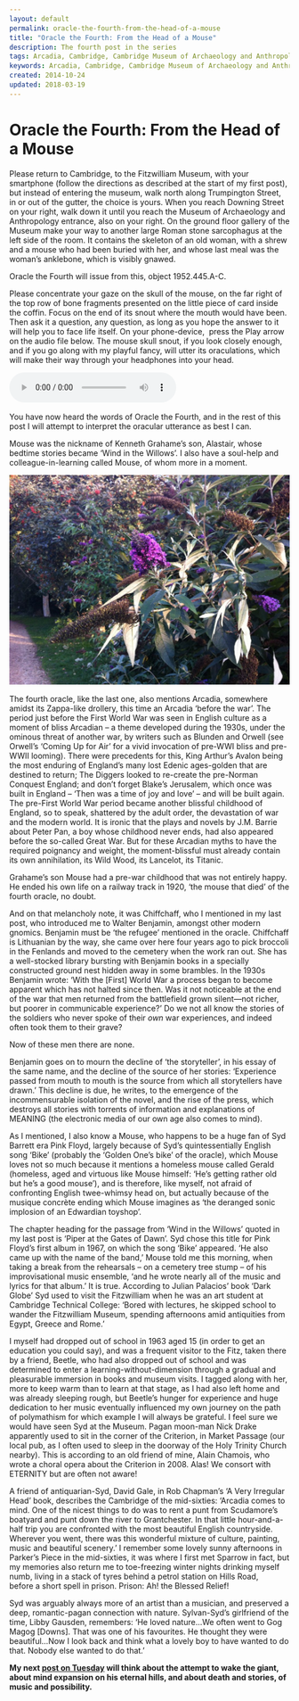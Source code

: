 ```yaml
---
layout: default
permalink: oracle-the-fourth-from-the-head-of-a-mouse
title: "Oracle the Fourth: From the Head of a Mouse"
description: The fourth post in the series
tags: Arcadia, Cambridge, Cambridge Museum of Archaeology and Anthropology, Coming Up for Air, Eden, First World War, George Orwell, Gog Magog Hills, JM Barrie, Kenneth Grahame, music, Nick Drake, paganism, Peter Pan, Pink Floyd, Piper at the Gates of Dawn, Syd Barrett, William Blake, Wind in the Willows	
keywords: Arcadia, Cambridge, Cambridge Museum of Archaeology and Anthropology, Coming Up for Air, Eden, First World War, George Orwell, Gog Magog Hills, JM Barrie, Kenneth Grahame, music, Nick Drake, paganism, Peter Pan, Pink Floyd, Piper at the Gates of Dawn, Syd Barrett, William Blake, Wind in the Willows	
created: 2014-10-24
updated: 2018-03-19
---
```


Oracle the Fourth: From the Head of a Mouse
===========================================

Please return to Cambridge, to the Fitzwilliam Museum, with your smartphone (follow the directions as described at the 
start of my first post), but instead of entering the museum, walk north along Trumpington Street, in or out of the gutter, 
the choice is yours. When you reach Downing Street on your right, walk down it until you reach the Museum of Archaeology 
and Anthropology entrance, also on your right. On the ground floor gallery of the Museum make your way to another large 
Roman stone sarcophagus at the left side of the room. It contains the skeleton of an old woman, with a shrew and a mouse 
who had been buried with her, and whose last meal was the woman’s anklebone, which is visibly gnawed.

Oracle the Fourth will issue from this, object 1952.445.A-C.

Please concentrate your gaze on the skull of the mouse, on the far right of the top row of bone fragments presented on 
the little piece of card inside the coffin. Focus on the end of its snout where the mouth would have been. Then ask it a 
question, any question, as long as you hope the answer to it will help you to face life itself. On your phone-device, 
press the Play arrow on the audio file below. The mouse skull snout, if you look closely enough, and if you go along with 
my playful fancy, will utter its oraculations, which will make their way through your headphones into your head.

<audio controls="controls">
    <source type="audio/mpeg" src="uploads/2017/07/Four.mp3" />
      [uploads/2017/07/Four.mp3](uploads/2017/07/Four.mp3)
</audio>

You have now heard the words of Oracle the Fourth, and in the rest of this post I will attempt to interpret the oracular 
utterance as best I can.

Mouse was the nickname of Kenneth Grahame’s son, Alastair, whose bedtime stories became ‘Wind in the Willows’. I also 
have a soul-help and colleague-in-learning called Mouse, of whom more in a moment.

[![](uploads/2018/03/IMG_0558-1024x765.jpg)](uploads/2018/03/IMG_0558.jpg)

The fourth oracle, like the last one, also mentions Arcadia, somewhere amidst its Zappa-like drollery, this time an 
Arcadia ‘before the war’. The period just before the First World War was seen in English culture as a moment of bliss 
Arcadian – a theme developed during the 1930s, under the ominous threat of another war, by writers such as Blunden and 
Orwell (see Orwell’s ‘Coming Up for Air’ for a vivid invocation of pre-WWI bliss and pre-WWII looming). There were 
precedents for this, King Arthur’s Avalon being the most enduring of England’s many lost Edenic ages-golden that are 
destined to return; The Diggers looked to re-create the pre-Norman Conquest England; and don’t forget Blake’s Jerusalem, 
which once was built in England – ‘Then was a time of joy and love’ – and will be built again. The pre-First World War 
period became another blissful childhood of England, so to speak, shattered by the adult order, the devastation of war 
and the modern world. It is ironic that the plays and novels by J.M. Barrie about Peter Pan, a boy whose childhood never 
ends, had also appeared before the so-called Great War. But for these Arcadian myths to have the required poignancy and 
weight, the moment-blissful must already contain its own annihilation, its Wild Wood, its Lancelot, its Titanic.

Grahame’s son Mouse had a pre-war childhood that was not entirely happy. He ended his own life on a railway track in 1920, 
‘the mouse that died’ of the fourth oracle, no doubt.

And on that melancholy note, it was Chiffchaff, who I mentioned in my last post, who introduced me to Walter Benjamin, 
amongst other modern gnomics. Benjamin must be ‘the refugee’ mentioned in the oracle. Chiffchaff is Lithuanian by the way, 
she came over here four years ago to pick broccoli in the Fenlands and moved to the cemetery when the work ran out. She 
has a well-stocked library bursting with Benjamin books in a specially constructed ground nest hidden away in some brambles. 
In the 1930s Benjamin wrote: ‘With the \[First\] World War a process began to become apparent which has not halted since 
then. Was it not noticeable at the end of the war that men returned from the battlefield grown silent—not richer, but 
poorer in communicable experience?’ Do we not all know the stories of the soldiers who never spoke of their _own_ war 
experiences, and indeed often took them to their grave?

Now of these men there are none.

Benjamin goes on to mourn the decline of ‘the storyteller’, in his essay of the same name, and the decline of the source 
of her stories: ‘Experience passed from mouth to mouth is the source from which all storytellers have drawn.’ This decline 
is due, he writes, to the emergence of the incommensurable isolation of the novel, and the rise of the press, which destroys 
all stories with torrents of information and explanations of MEANING (the electronic media of our own age also comes to mind).

As I mentioned, I also know a Mouse, who happens to be a huge fan of Syd Barrett era Pink Floyd, largely because of Syd’s 
quintessentially English song ‘Bike’ (probably the ‘Golden One’s bike’ of the oracle), which Mouse loves not so much 
because it mentions a homeless mouse called Gerald (homeless, aged and virtuous like Mouse himself: ‘He’s getting 
rather old but he’s a good mouse’), and is therefore, like myself, not afraid of confronting English twee-whimsy head on, 
but actually because of the musique concrète ending which Mouse imagines as ‘the deranged sonic implosion of an Edwardian 
toyshop’.

The chapter heading for the passage from ‘Wind in the Willows’ quoted in my last post is ‘Piper at the Gates of Dawn’. 
Syd chose this title for Pink Floyd’s first album in 1967, on which the song ‘Bike’ appeared. ‘He also came up with the 
name of the band,’ Mouse told me this morning, when taking a break from the rehearsals – on a cemetery tree stump – of 
his improvisational music ensemble, ‘and he wrote nearly all of the music and lyrics for that album.’ It is true. 
According to Julian Palacios’ book ‘Dark Globe’ Syd used to visit the Fitzwilliam when he was an art student at 
Cambridge Technical College: ‘Bored with lectures, he skipped school to wander the Fitzwilliam Museum, spending 
afternoons amid antiquities from Egypt, Greece and Rome.’

I myself had dropped out of school in 1963 aged 15 (in order to get an education you could say), and was a frequent 
visitor to the Fitz, taken there by a friend, Beetle, who had also dropped out of school and was determined to enter a 
learning-without-dimension through a gradual and pleasurable immersion in books and museum visits. I tagged along with 
her, more to keep warm than to learn at that stage, as I had also left home and was already sleeping rough, but Beetle’s 
hunger for experience and huge dedication to her music eventually influenced my own journey on the path of polymathism 
for which example I will always be grateful. I feel sure we would have seen Syd at the Museum. Pagan moon-man Nick Drake 
apparently used to sit in the corner of the Criterion, in Market Passage (our local pub, as I often used to sleep in the 
doorway of the Holy Trinity Church nearby). This is according to an old friend of mine, Alain Chamois, who wrote a choral 
opera about the Criterion in 2008. Alas! We consort with ETERNITY but are often not aware!

A friend of antiquarian-Syd, David Gale, in Rob Chapman’s ‘A Very Irregular Head’ book, describes the Cambridge of the 
mid-sixties: ‘Arcadia comes to mind. One of the nicest things to do was to rent a punt from Scudamore’s boatyard and punt 
down the river to Grantchester. In that little hour-and-a-half trip you are confronted with the most beautiful English 
countryside. Wherever you went, there was this wonderful mixture of culture, painting, music and beautiful scenery.’ 
I remember some lovely sunny afternoons in Parker’s Piece in the mid-sixties, it was where I first met Sparrow in fact,
 but my memories also return me to toe-freezing winter nights drinking myself numb, living in a stack of tyres behind a 
 petrol station on Hills Road, before a short spell in prison. Prison: Ah! the Blessed Relief!

Syd was arguably always more of an artist than a musician, and preserved a deep, romantic-pagan connection with nature. 
Sylvan-Syd’s girlfriend of the time, Libby Gausden, remembers: ‘He loved nature…We often went to Gog Magog \[Downs\]. 
That was one of his favourites. He thought they were beautiful…Now I look back and think what a lovely boy to have wanted 
to do that. Nobody else wanted to do that.’

__My next [post on Tuesday](oracle-the-fifth-from-the-head-of-a-horse) will think about the attempt to wake the giant, about mind expansion on his eternal hills, and 
about death and stories, of music and possibility.__